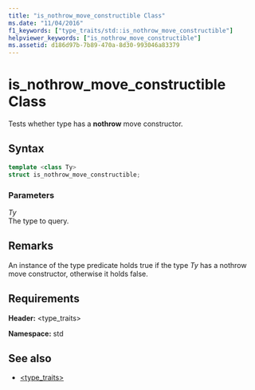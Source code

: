 ```yaml
---
title: "is_nothrow_move_constructible Class"
ms.date: "11/04/2016"
f1_keywords: ["type_traits/std::is_nothrow_move_constructible"]
helpviewer_keywords: ["is_nothrow_move_constructible"]
ms.assetid: d186d97b-7b89-470a-8d30-993046a83379
---
```

# is_nothrow_move_constructible Class

Tests whether type has a **nothrow** move constructor.

## Syntax

```cpp
template <class Ty>
struct is_nothrow_move_constructible;
```

### Parameters

*Ty*<br/>
The type to query.

## Remarks

An instance of the type predicate holds true if the type *Ty* has a nothrow move constructor, otherwise it holds false.

## Requirements

**Header:** \<type_traits>

**Namespace:** std

## See also

- [<type_traits>](../standard-library/type-traits.md)
